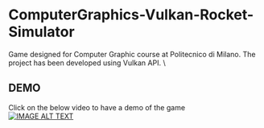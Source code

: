 # ComputerGraphics-Vulkan-Rocket-Simulator
Game designed for Computer Graphic course at Politecnico di Milano. The project has been developed using Vulkan API. \

## DEMO
Click on the below video to have a demo of the game \
[![IMAGE ALT TEXT](http://img.youtube.com/vi/gsZSmiKNmbU/0.jpg)](http://www.youtube.com/watch?v=gsZSmiKNmbU "DEMO" ) 
